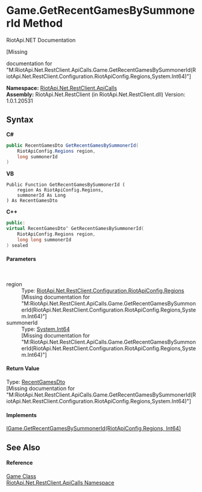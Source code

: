 # Game.GetRecentGamesBySummonerId Method 
RiotApi.NET Documentation 

\[Missing <summary> documentation for "M:RiotApi.Net.RestClient.ApiCalls.Game.GetRecentGamesBySummonerId(RiotApi.Net.RestClient.Configuration.RiotApiConfig.Regions,System.Int64)"\]

**Namespace:**&nbsp;<a href="ce503962-9d76-4097-585e-86aa8997f5c3">RiotApi.Net.RestClient.ApiCalls</a><br />**Assembly:**&nbsp;RiotApi.Net.RestClient (in RiotApi.Net.RestClient.dll) Version: 1.0.1.20531

## Syntax

**C#**<br />
``` C#
public RecentGamesDto GetRecentGamesBySummonerId(
	RiotApiConfig.Regions region,
	long summonerId
)
```

**VB**<br />
``` VB
Public Function GetRecentGamesBySummonerId ( 
	region As RiotApiConfig.Regions,
	summonerId As Long
) As RecentGamesDto
```

**C++**<br />
``` C++
public:
virtual RecentGamesDto^ GetRecentGamesBySummonerId(
	RiotApiConfig.Regions region, 
	long long summonerId
) sealed
```


#### Parameters
&nbsp;<dl><dt>region</dt><dd>Type: <a href="4d977124-7072-aed6-d4c3-44de17e37ee2">RiotApi.Net.RestClient.Configuration.RiotApiConfig.Regions</a><br />\[Missing <param name="region"/> documentation for "M:RiotApi.Net.RestClient.ApiCalls.Game.GetRecentGamesBySummonerId(RiotApi.Net.RestClient.Configuration.RiotApiConfig.Regions,System.Int64)"\]</dd><dt>summonerId</dt><dd>Type: <a href="http://msdn2.microsoft.com/en-us/library/6yy583ek" target="_blank">System.Int64</a><br />\[Missing <param name="summonerId"/> documentation for "M:RiotApi.Net.RestClient.ApiCalls.Game.GetRecentGamesBySummonerId(RiotApi.Net.RestClient.Configuration.RiotApiConfig.Regions,System.Int64)"\]</dd></dl>

#### Return Value
Type: <a href="b2b5a36a-d69d-cb29-a30e-8f1845837805">RecentGamesDto</a><br />\[Missing <returns> documentation for "M:RiotApi.Net.RestClient.ApiCalls.Game.GetRecentGamesBySummonerId(RiotApi.Net.RestClient.Configuration.RiotApiConfig.Regions,System.Int64)"\]

#### Implements
<a href="9230cea9-44c1-5ecb-227b-f87a5a73c38d">IGame.GetRecentGamesBySummonerId(RiotApiConfig.Regions, Int64)</a><br />

## See Also


#### Reference
<a href="1b28e0df-df47-3462-9934-0612e822850a">Game Class</a><br /><a href="ce503962-9d76-4097-585e-86aa8997f5c3">RiotApi.Net.RestClient.ApiCalls Namespace</a><br />